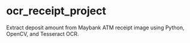 # ocr_receipt_project
Extract deposit amount from Maybank ATM receipt image using Python, OpenCV, and Tesseract OCR.
